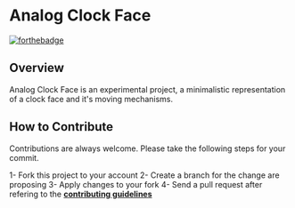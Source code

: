 #  Analog Clock Face
[![forthebadge](https://forthebadge.com/images/badges/made-with-swift.svg)](https://forthebadge.com)

## Overview
Analog Clock Face is an experimental project, a minimalistic representation of a clock face and it's moving mechanisms. 

## How to Contribute
Contributions are always welcome. Please take the following steps for your commit.

1- Fork this project to your account
2- Create a branch for the change are proposing
3- Apply changes to your fork
4- Send a pull request after refering to the **[contributing guidelines](https://github.com/caalar/.github/blob/master/CONTRIBUTING.md)**

